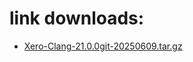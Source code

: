 # link downloads:
* <a href=https://github.com/XeroMz69/Clang/releases/download/Xero-Clang-20250609.1/Xero-Clang-21.0.0git-20250609.tar.gz>Xero-Clang-21.0.0git-20250609.tar.gz</a>
